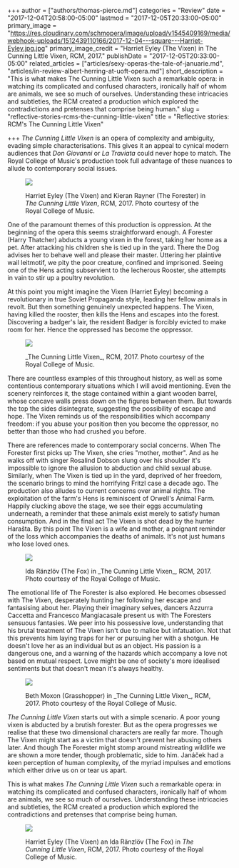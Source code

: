 +++
author = ["authors/thomas-pierce.md"]
categories = "Review"
date = "2017-12-04T20:58:00-05:00"
lastmod = "2017-12-05T20:33:00-05:00"
primary_image = "https://res.cloudinary.com/schmopera/image/upload/v1545409169/media/webhook-uploads/1512439110166/2017-12-04---square---Harriet-Eyley.jpg.jpg"
primary_image_credit = "Harriet Eyley (The Vixen) in The Cunning Little Vixen, RCM, 2017."
publishDate = "2017-12-05T20:33:00-05:00"
related_articles = ["articles/sexy-operas-the-tale-of-januarie.md", "articles/in-review-albert-herring-at-uoft-opera.md"]
short_description = "This is what makes The Cunning Little Vixen such a remarkable opera: in watching its complicated and confused characters, ironically half of whom are animals, we see so much of ourselves. Understanding these intricacies and subtleties, the RCM created a production which explored the contradictions and pretenses that comprise being human."
slug = "reflective-stories-rcms-the-cunning-little-vixen"
title = "Reflective stories: RCM&#039;s The Cunning Little Vixen"

+++
_The Cunning Little Vixen_ is an opera of complexity and ambiguity, evading simple characterisations. This gives it an appeal to cynical modern audiences that _Don Giovanni_ or _La Traviata_ could never hope to match. The Royal College of Music's production took full advantage of these nuances to allude to contemporary social issues.

<figure data-type="image">

![](https://res.cloudinary.com/schmopera/image/upload/v1546120906/media/2018/12/2017-12-04---Harriet-Eyley-Kieran-Rayner.jpg)<figcaption>Harriet Eyley (The Vixen) and Kieran Rayner (The Forester) in _The Cunning Little Vixen_, RCM, 2017. Photo courtesy of the Royal College of Music.</figcaption>
</figure>

One of the paramount themes of this production is oppression. At the beginning of the opera this seems straightforward enough. A Forester (Harry Thatcher) abducts a young vixen in the forest, taking her home as a pet. After attacking his children she is tied up in the yard. There the Dog advises her to behave well and please their master. Uttering her plaintive wail leitmotif, we pity the poor creature, confined and imprisoned. Seeing one of the Hens acting subservient to the lecherous Rooster, she attempts in vain to stir up a poultry revolution.

At this point you might imagine the Vixen (Harriet Eyley) becoming a revolutionary in true Soviet Propaganda style, leading her fellow animals in revolt. But then something genuinely unexpected happens. The Vixen, having killed the rooster, then kills the Hens and escapes into the forest. Discovering a badger's lair, the resident Badger is forcibly evicted to make room for her. Hence the oppressed has become the oppressor.

<figure data-type="image">

![](https://res.cloudinary.com/schmopera/image/upload/v1545409169/media/webhook-uploads/1512438892972/2017-12-04---Ensemble-2.jpg.jpg)
<figcaption>_The Cunning Little Vixen_, RCM, 2017. Photo courtesy of the Royal College of Music.</figcaption>
</figure>

There are countless examples of this throughout history, as well as some contentious contemporary situations which I will avoid mentioning. Even the scenery reinforces it, the stage contained within a giant wooden barrel, whose concave walls press down on the figures between them. But towards the top the sides disintegrate, suggesting the possibility of escape and hope. The Vixen reminds us of the responsibilities which accompany freedom: if you abuse your position then you become the oppressor, no better than those who had crushed you before.

There are references made to contemporary social concerns. When The Forester first picks up The Vixen, she cries "mother, mother". And as he walks off with singer Rosalind Dobson slung over his shoulder it's impossible to ignore the allusion to abduction and child sexual abuse. Similarly, when The Vixen is tied up in the yard, deprived of her freedom, the scenario brings to mind the horrifying Fritzl case a decade ago. The production also alludes to current concerns over animal rights. The exploitation of the farm's Hens is reminiscent of Orwell's Animal Farm. Happily clucking above the stage, we see their eggs accumulating underneath, a reminder that these animals exist merely to satisfy human consumption. And in the final act The Vixen is shot dead by the hunter Harašta. By this point The Vixen is a wife and mother, a poignant reminder of the loss which accompanies the deaths of animals. It's not just humans who lose loved ones.

<figure data-type="image">

![](https://res.cloudinary.com/schmopera/image/upload/v1545409169/media/webhook-uploads/1512438919655/2017-12-04---Ida-R%2Bn%CC%83nzl%2BA%CC%82v-2.jpg.jpg)
<figcaption>Ida Ränzlöv (The Fox) in _The Cunning Little Vixen_, RCM, 2017. Photo courtesy of the Royal College of Music.</figcaption>
</figure>

The emotional life of The Forester is also explored. He becomes obsessed with The Vixen, desperately hunting her following her escape and fantasising about her. Playing their imaginary selves, dancers Azzurra Caccetta and Francesco Mangiacasale present us with The Foresters sensuous fantasies. We peer into his possessive love, understanding that his brutal treatment of The Vixen isn't due to malice but infatuation. Not that this prevents him laying traps for her or pursuing her with a shotgun. He doesn't love her as an individual but as an object. His passion is a dangerous one, and a warning of the hazards which accompany a love not based on mutual respect. Love might be one of society's more idealised sentiments but that doesn't mean it's always healthy.

<figure data-type="image">

![](https://res.cloudinary.com/schmopera/image/upload/v1545409169/media/webhook-uploads/1512438928908/2017-12-04---Beth-Moxon.jpg.jpg)
<figcaption>Beth Moxon (Grasshopper) in _The Cunning Little Vixen_, RCM, 2017. Photo courtesy of the Royal College of Music.</figcaption>
</figure>

_The Cunning Little Vixen_ starts out with a simple scenario. A poor young vixen is abducted by a brutish forester. But as the opera progresses we realise that these two dimensional characters are really far more. Though The Vixen might start as a victim that doesn't prevent her abusing others later. And though The Forester might stomp around mistreating wildlife we are shown a more tender, though problematic, side to him. Janáček had a keen perception of human complexity, of the myriad impulses and emotions which either drive us on or tear us apart.

This is what makes _The Cunning Little Vixen_ such a remarkable opera: in watching its complicated and confused characters, ironically half of whom are animals, we see so much of ourselves. Understanding these intricacies and subtleties, the RCM created a production which explored the contradictions and pretenses that comprise being human.

<figure data-type="image">

![](https://res.cloudinary.com/schmopera/image/upload/v1546120966/media/2018/12/2017-12-04---Harriet-Eyley-Ida-Ranzlov-2.jpg)<figcaption>Harriet Eyley (The Vixen) an Ida Ränzlöv (The Fox) in _The Cunning Little Vixen_, RCM, 2017. Photo courtesy of the Royal College of Music.</figcaption>
</figure>